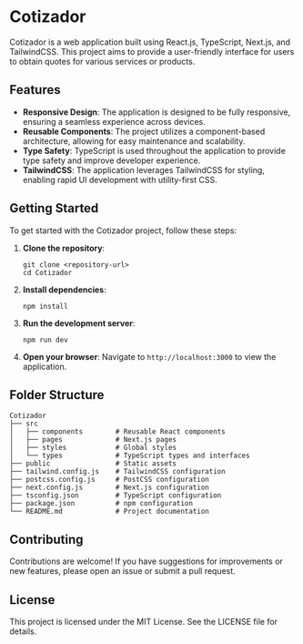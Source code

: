 # Cotizador

Cotizador is a web application built using React.js, TypeScript, Next.js, and TailwindCSS. This project aims to provide a user-friendly interface for users to obtain quotes for various services or products.

## Features

- **Responsive Design**: The application is designed to be fully responsive, ensuring a seamless experience across devices.
- **Reusable Components**: The project utilizes a component-based architecture, allowing for easy maintenance and scalability.
- **Type Safety**: TypeScript is used throughout the application to provide type safety and improve developer experience.
- **TailwindCSS**: The application leverages TailwindCSS for styling, enabling rapid UI development with utility-first CSS.

## Getting Started

To get started with the Cotizador project, follow these steps:

1. **Clone the repository**:
   ```
   git clone <repository-url>
   cd Cotizador
   ```

2. **Install dependencies**:
   ```
   npm install
   ```

3. **Run the development server**:
   ```
   npm run dev
   ```

4. **Open your browser**:
   Navigate to `http://localhost:3000` to view the application.

## Folder Structure

```
Cotizador
├── src
│   ├── components        # Reusable React components
│   ├── pages             # Next.js pages
│   ├── styles            # Global styles
│   └── types             # TypeScript types and interfaces
├── public                # Static assets
├── tailwind.config.js    # TailwindCSS configuration
├── postcss.config.js     # PostCSS configuration
├── next.config.js        # Next.js configuration
├── tsconfig.json         # TypeScript configuration
├── package.json          # npm configuration
└── README.md             # Project documentation
```

## Contributing

Contributions are welcome! If you have suggestions for improvements or new features, please open an issue or submit a pull request.

## License

This project is licensed under the MIT License. See the LICENSE file for details.